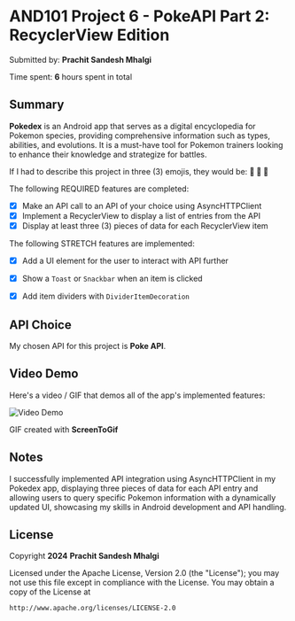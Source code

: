<!-- (This is a comment) INSTRUCTIONS: Go through this page and fill out any **bolded** entries with their correct values.-->

# AND101 Project 6 - PokeAPI Part 2: RecyclerView Edition

Submitted by: **Prachit Sandesh Mhalgi**

Time spent: **6** hours spent in total

## Summary

**Pokedex** is an Android app that serves as a digital encyclopedia for Pokemon species, providing comprehensive information such as types, abilities, and evolutions. It is a must-have tool for Pokemon trainers looking to enhance their knowledge and strategize for battles.

If I had to describe this project in three (3) emojis, they would be: **🥽 🐼 🥇**

The following REQUIRED features are completed:

- [X] Make an API call to an API of your choice using AsyncHTTPClient
- [X] Implement a RecyclerView to display a list of entries from the API
- [X] Display at least three (3) pieces of data for each RecyclerView item

The following STRETCH features are implemented:

- [X] Add a UI element for the user to interact with API further
- [X] Show a `Toast` or `Snackbar` when an item is clicked
- [X] Add item dividers with `DividerItemDecoration`


      
## API Choice

My chosen API for this project is **Poke API**.

## Video Demo

Here's a video / GIF that demos all of the app's implemented features:

<img src='https://github.com/Prachit99/CodePathProject5/blob/main/Demo.gif' title='Video Demo' width='' alt='Video Demo' />

GIF created with **ScreenToGif**

<!-- Recommended tools:
- [Kap](https://getkap.co/) for macOS
- [ScreenToGif](https://www.screentogif.com/) for Windows
- [peek](https://github.com/phw/peek) for Linux. -->

## Notes

I successfully implemented API integration using AsyncHTTPClient in my Pokedex app, displaying three pieces of data for each API entry and allowing users to query specific Pokemon information with a dynamically updated UI, showcasing my skills in Android development and API handling.

## License

Copyright **2024** **Prachit Sandesh Mhalgi**

Licensed under the Apache License, Version 2.0 (the "License");
you may not use this file except in compliance with the License.
You may obtain a copy of the License at

    http://www.apache.org/licenses/LICENSE-2.0
